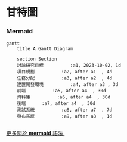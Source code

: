 # 甘特圖
### Mermaid
```mermaid
gantt
    title A Gantt Diagram

    section Section
    討論研究目標          :a1, 2023-10-02, 1d
    項目規劃          :a2, after a1  , 4d
    任務分配          :a3, after a2  , 4d
    建置開發環境          :a4, after a3 , 3d
    前端          :a5, after a4  , 30d
    資料庫          :a6, after a4  , 30d
    後端      :a7, after a4  , 30d
    測試系統          :a8, after a7  , 7d
    發布系統          :a9, after a8  , 1d
    
```
[更多關於 **mermaid** 語法 <i class="fa fa-external-link"></i>](http://mermaid-js.github.io/mermaid)
&nbsp;
&nbsp;
